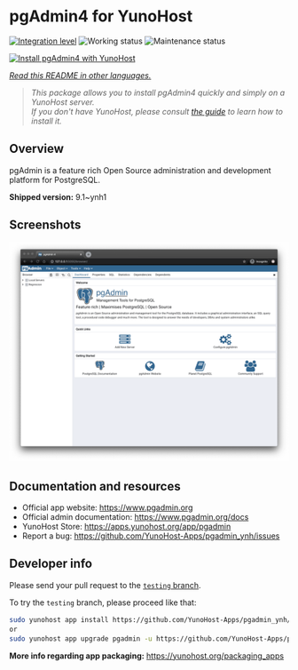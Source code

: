 <!--
N.B.: This README was automatically generated by <https://github.com/YunoHost/apps/tree/master/tools/readme_generator>
It shall NOT be edited by hand.
-->

# pgAdmin4 for YunoHost

[![Integration level](https://apps.yunohost.org/badge/integration/pgadmin)](https://ci-apps.yunohost.org/ci/apps/pgadmin/)
![Working status](https://apps.yunohost.org/badge/state/pgadmin)
![Maintenance status](https://apps.yunohost.org/badge/maintained/pgadmin)

[![Install pgAdmin4 with YunoHost](https://install-app.yunohost.org/install-with-yunohost.svg)](https://install-app.yunohost.org/?app=pgadmin)

*[Read this README in other languages.](./ALL_README.md)*

> *This package allows you to install pgAdmin4 quickly and simply on a YunoHost server.*  
> *If you don't have YunoHost, please consult [the guide](https://yunohost.org/install) to learn how to install it.*

## Overview

pgAdmin is a feature rich Open Source administration and development platform for PostgreSQL.


**Shipped version:** 9.1~ynh1

## Screenshots

![Screenshot of pgAdmin4](./doc/screenshots/pgadmin4-welcome-light.png)

## Documentation and resources

- Official app website: <https://www.pgadmin.org>
- Official admin documentation: <https://www.pgadmin.org/docs>
- YunoHost Store: <https://apps.yunohost.org/app/pgadmin>
- Report a bug: <https://github.com/YunoHost-Apps/pgadmin_ynh/issues>

## Developer info

Please send your pull request to the [`testing` branch](https://github.com/YunoHost-Apps/pgadmin_ynh/tree/testing).

To try the `testing` branch, please proceed like that:

```bash
sudo yunohost app install https://github.com/YunoHost-Apps/pgadmin_ynh/tree/testing --debug
or
sudo yunohost app upgrade pgadmin -u https://github.com/YunoHost-Apps/pgadmin_ynh/tree/testing --debug
```

**More info regarding app packaging:** <https://yunohost.org/packaging_apps>
